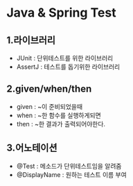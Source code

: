 # Java & Spring Test

## 1.라이브러리
* JUnit : 단위테스트를 위한 라이브러리
* AssertJ : 테스트를 돕기위한 라이브러리

## 2.given/when/then
* given : ~이 준비되었을때
* when : ~한 함수를 실행하게되면
* then : ~한 결과가 출력되어야한다.

## 3.어노테이션
* @Test : 메소드가 단위테스트임을 알려줌
* @DisplayName : 원하는 테스트 이름 부여
